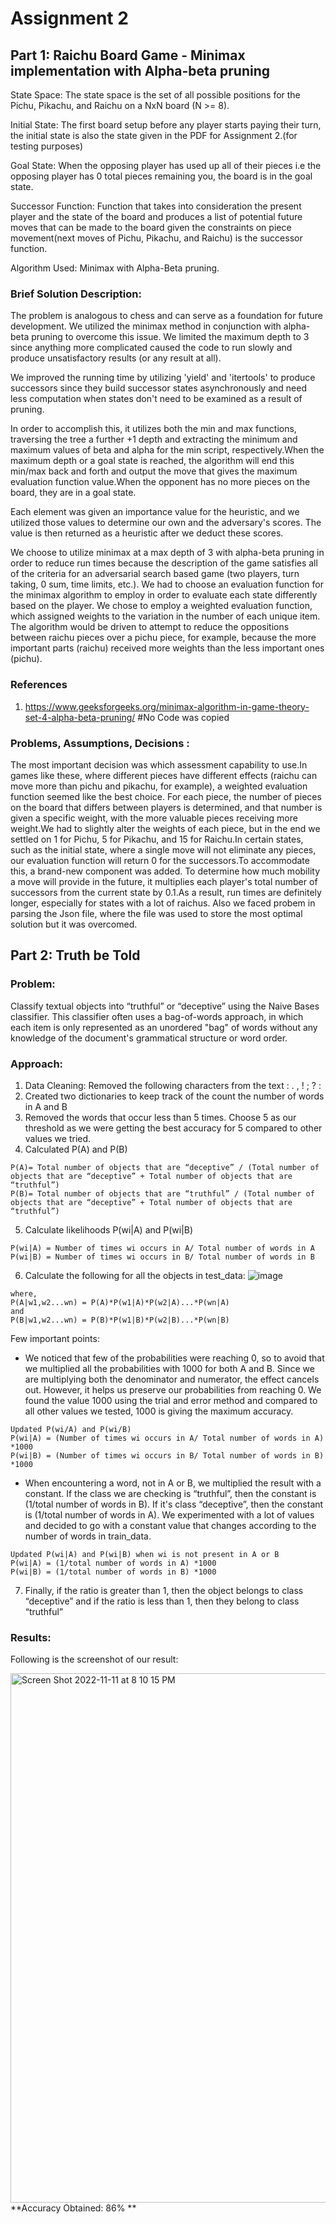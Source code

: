 # Assignment 2

## Part 1: Raichu Board Game - Minimax implementation with Alpha-beta pruning

State Space: The state space is the set of all possible positions for the Pichu, Pikachu, and Raichu on a NxN board (N >= 8).

Initial State: The first board setup before any player starts paying their turn, the initial state is also the state given in the PDF for Assignment 2.(for testing purposes)

Goal State: When the opposing player has used up all of their pieces i.e the opposing player has 0 total pieces remaining you, the board is in the goal state.

Successor Function: Function that takes into consideration the present player and the state of the board and produces a list of potential future moves that can be made to the board given the constraints on piece movement(next moves of Pichu, Pikachu, and Raichu) is the successor function.

Algorithm Used: Minimax with Alpha-Beta pruning.


### Brief Solution Description:

The problem is analogous to chess and can serve as a foundation for future development. We utilized the minimax method in conjunction with alpha-beta pruning to overcome this issue. We limited the maximum depth to 3 since anything more complicated caused the code to run slowly and produce unsatisfactory results (or any result at all).

We improved the running time by utilizing 'yield' and 'itertools' to produce successors since they build successor states asynchronously and need less computation when states don't need to be examined as a result of pruning.

In order to accomplish this, it utilizes both the min and max functions, traversing the tree a further +1 depth and extracting the minimum and maximum values of beta and alpha for the min script, respectively.When the maximum depth or a goal state is reached, the algorithm will end this min/max back and forth and output the move that gives the maximum evaluation function value.When the opponent has no more pieces on the board, they are in a goal state.

Each element was given an importance value for the heuristic, and we utilized those values to determine our own and the adversary's scores. The value is then returned as a heuristic after we deduct these scores.

We choose to utilize minimax at a max depth of 3 with alpha-beta pruning in order to reduce run times because the description of the game satisfies all of the criteria for an adversarial search based game (two players, turn taking, 0 sum, time limits, etc.). We had to choose an evaluation function for the minimax algorithm to employ in order to evaluate each state differently based on the player. We chose to employ a weighted evaluation function, which assigned weights to the variation in the number of each unique item. The algorithm would be driven to attempt to reduce the oppositions between raichu pieces over a pichu piece, for example, because the more important parts (raichu) received more weights than the less important ones (pichu).

### References

1. https://www.geeksforgeeks.org/minimax-algorithm-in-game-theory-set-4-alpha-beta-pruning/  #No Code was copied

### Problems, Assumptions, Decisions :
The most important decision was which assessment capability to use.In games like these, where different pieces have different effects (raichu can move more than pichu and pikachu, for example), a weighted evaluation function seemed like the best choice. For each piece, the number of pieces on the board that differs between players is determined, and that number is given a specific weight, with the more valuable pieces receiving more weight.We had to slightly alter the weights of each piece, but in the end we settled on 1 for Pichu, 5 for Pikachu, and 15 for Raichu.In certain states, such as the initial state, where a single move will not eliminate any pieces, our evaluation function will return 0 for the successors.To accommodate this, a brand-new component was added.
To determine how much mobility a move will provide in the future, it multiplies each player's total number of successors from the current state by 0.1.As a result, run times are definitely longer, especially for states with a lot of raichus.
Also we faced probem in parsing the Json file, where the file was used to store the most optimal solution but it was overcomed.



## Part 2:  Truth be Told

### Problem: 
Classify textual objects into “truthful” or “deceptive” using the Naive Bases classifier. This classifier often uses a bag-of-words approach, in which each item is only represented as an unordered "bag" of words without any knowledge of the document's grammatical structure or word order.

### Approach: 
1. Data Cleaning: Removed the following characters from the text : . , ! ; ? :
2. Created two dictionaries to keep track of the count the number of words in A and B 
3. Removed the words that occur less than 5 times. Choose 5 as our threshold as we were getting the best accuracy for 5 compared to other values we tried.
4. Calculated P(A) and P(B)
```
P(A)= Total number of objects that are “deceptive” / (Total number of objects that are “deceptive” + Total number of objects that are “truthful”)
P(B)= Total number of objects that are “truthful” / (Total number of objects that are “deceptive” + Total number of objects that are “truthful”)
```
5. Calculate likelihoods P(wi|A) and P(wi|B)
```
P(wi|A) = Number of times wi occurs in A/ Total number of words in A
P(wi|B) = Number of times wi occurs in B/ Total number of words in B
```
6. Calculate the following for all the objects in test_data:
![image](https://media.github.iu.edu/user/21060/files/3fe914ec-59bf-43a3-9bbf-038cad57ae21)
```
where,  
P(A|w1,w2...wn) = P(A)*P(w1|A)*P(w2|A)...*P(wn|A)
and
P(B|w1,w2...wn) = P(B)*P(w1|B)*P(w2|B)...*P(wn|B)
```
Few important points:
- We noticed that few of the probabilities were reaching 0, so to avoid that we multiplied all the probabilities with 1000 for both A and B. Since we are multiplying both the denominator and numerator, the effect cancels out. However, it helps us preserve our probabilities from reaching 0. We found the value 1000 using the trial and error method and compared to all other values we tested, 1000 is giving the maximum accuracy. 
```
Updated P(wi/A) and P(wi/B)
P(wi|A) = (Number of times wi occurs in A/ Total number of words in A) *1000
P(wi|B) = (Number of times wi occurs in B/ Total number of words in B) *1000
```

- When encountering a word, not in A or B, we multiplied the result with a constant. If the class we are checking is “truthful”, then the constant is (1/total number of words in B). If it's class “deceptive”, then the constant is (1/total number of words in A). We experimented with a lot of values and decided to go with a constant value that changes according to the number of words in train_data.
```
Updated P(wi|A) and P(wi|B) when wi is not present in A or B
P(wi|A) = (1/total number of words in A) *1000
P(wi|B) = (1/total number of words in B) *1000
```
7. Finally, if the ratio is greater than 1, then the object belongs to class “deceptive” and if the ratio is less than 1, then they belong to class “truthful” 

### Results:
Following is the screenshot of our result:

<img width="847" alt="Screen Shot 2022-11-11 at 8 10 15 PM" src="https://media.github.iu.edu/user/21060/files/2e5035cd-e37f-44e3-abff-f8c7e8f6f250">
**Accuracy Obtained: 86% **
